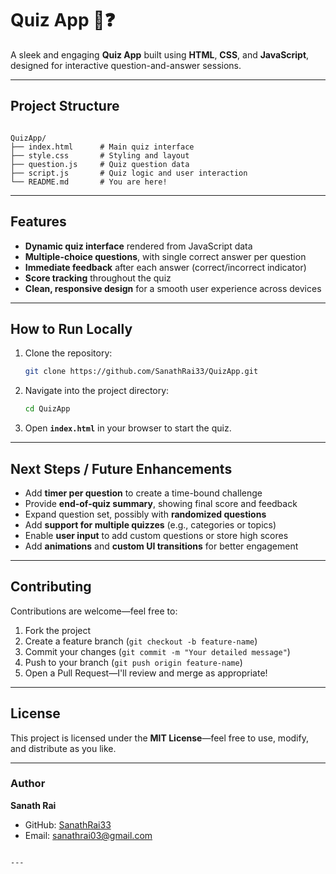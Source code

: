 #  Quiz App 🤔❓

A sleek and engaging **Quiz App** built using **HTML**, **CSS**, and **JavaScript**, designed for interactive question-and-answer sessions.

---

##  Project Structure

```

QuizApp/
├── index.html      # Main quiz interface
├── style.css       # Styling and layout
├── question.js     # Quiz question data
├── script.js       # Quiz logic and user interaction
└── README.md       # You are here!

````

---

##  Features

- **Dynamic quiz interface** rendered from JavaScript data  
- **Multiple-choice questions**, with single correct answer per question  
- **Immediate feedback** after each answer (correct/incorrect indicator)  
- **Score tracking** throughout the quiz  
- **Clean, responsive design** for a smooth user experience across devices

---

##  How to Run Locally

1. Clone the repository:  
   ```bash
   git clone https://github.com/SanathRai33/QuizApp.git
   ````

2. Navigate into the project directory:

   ```bash
   cd QuizApp
   ```
3. Open **`index.html`** in your browser to start the quiz.

---

## Next Steps / Future Enhancements

* Add **timer per question** to create a time-bound challenge
* Provide **end-of-quiz summary**, showing final score and feedback
* Expand question set, possibly with **randomized questions**
* Add **support for multiple quizzes** (e.g., categories or topics)
* Enable **user input** to add custom questions or store high scores
* Add **animations** and **custom UI transitions** for better engagement

---

## Contributing

Contributions are welcome—feel free to:

1. Fork the project
2. Create a feature branch (`git checkout -b feature-name`)
3. Commit your changes (`git commit -m "Your detailed message"`)
4. Push to your branch (`git push origin feature-name`)
5. Open a Pull Request—I'll review and merge as appropriate!

---

## License

This project is licensed under the **MIT License**—feel free to use, modify, and distribute as you like.

---

### Author

**Sanath Rai**

* GitHub: [SanathRai33](https://github.com/SanathRai33)
* Email: [sanathrai03@gmail.com](mailto:sanathrai03@gmail.com)

```

---
